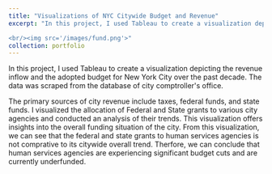 ```yaml
---
title: "Visualizations of NYC Citywide Budget and Revenue"
excerpt: "In this project, I used Tableau to create a visualization depicting the revenue inflow and the adopted budget for New York City over the past decade. The data was scraped from the database of city comptroller's office. 

<br/><img src='/images/fund.png'>"
collection: portfolio
---
```


In this project, I used Tableau to create a visualization depicting the revenue inflow and the adopted budget for New York City over the past decade. The data was scraped from the database of city comptroller's office.

The primary sources of city revenue include taxes, federal funds, and state funds. I visualized the allocation of Federal and State grants to various city agencies and conducted an analysis of their trends. This visualization offers insights into the overall funding situation of the city. From this visualization, we can see that the federal and state grants to human services agencies is not comprative to its citywide overall trend. Therfore, we can conclude that human services agencies are experiencing significant budget cuts and are currently underfunded.
